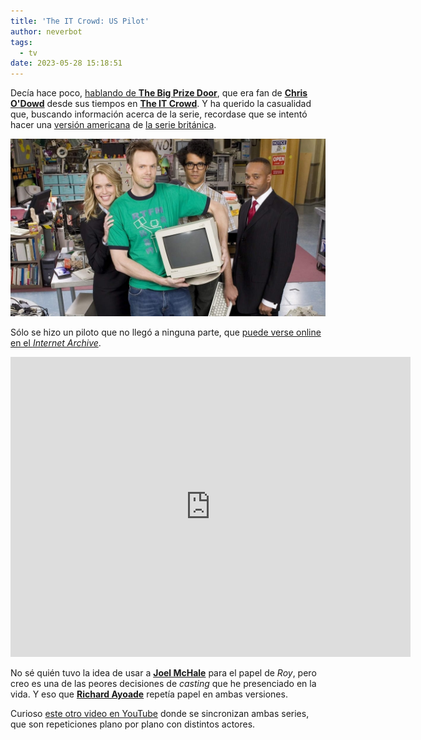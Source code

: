 ```yaml
---
title: 'The IT Crowd: US Pilot'
author: neverbot
tags:
  - tv
date: 2023-05-28 15:18:51
---
```


Decía hace poco, [hablando de **The Big Prize Door**](/movidas-catodicas-ciencia-ficcion-televisiva), que era fan de [**Chris O'Dowd**](https://www.imdb.com/name/nm1483369/) desde sus tiempos en [**The IT Crowd**](https://www.imdb.com/title/tt0487831/). Y ha querido la casualidad que, buscando información acerca de la serie, recordase que se intentó hacer una [versión americana](https://www.themoviedb.org/tv/43207-the-it-crowd) de [la serie británica](https://www.themoviedb.org/tv/2490-the-it-crowd).

![the-it-crowd-us](./the-it-crowd-us-pilot/the-it-crowd-us.jpg)

Sólo se hizo un piloto que no llegó a ninguna parte, que [puede verse online en el *Internet Archive*](https://archive.org/details/the-it-crowd-us-pilot).

<iframe src="https://archive.org/embed/the-it-crowd-us-pilot" width="640" height="480" frameborder="0" webkitallowfullscreen="true" mozallowfullscreen="true" allowfullscreen></iframe>

No sé quién tuvo la idea de usar a [**Joel McHale**](https://www.imdb.com/name/nm0570364/) para el papel de *Roy*, pero creo es una de las peores decisiones de *casting* que he presenciado en la vida. Y eso que [**Richard Ayoade**](https://www.imdb.com/name/nm1547964/) repetía papel en ambas versiones.

Curioso [este otro video en YouTube](https://www.youtube.com/watch?v=YUdGpkdksKE) donde se sincronizan ambas series, que son repeticiones plano por plano con distintos actores.
